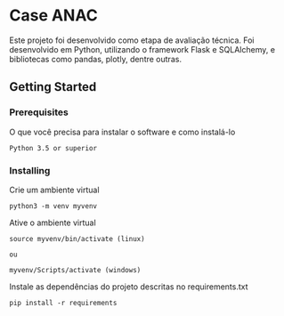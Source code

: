 # Case ANAC

Este projeto foi desenvolvido como etapa de avaliação técnica. Foi desenvolvido em Python, utilizando o framework Flask e SQLAlchemy, e bibliotecas como pandas, plotly, dentre outras.

## Getting Started



### Prerequisites

O que você precisa para instalar o software e como instalá-lo

```
Python 3.5 or superior

```
### Installing

Crie um ambiente virtual 

```
python3 -m venv myvenv
```

Ative o ambiente virtual 

```
source myvenv/bin/activate (linux)

ou

myvenv/Scripts/activate (windows)
```

Instale as dependências do projeto descritas no requirements.txt
```
pip install -r requirements
```



